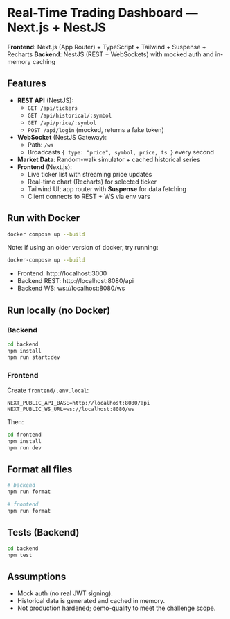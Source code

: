 # Real-Time Trading Dashboard — Next.js + NestJS

**Frontend**: Next.js (App Router) + TypeScript + Tailwind + Suspense + Recharts
**Backend**: NestJS (REST + WebSockets) with mocked auth and in-memory caching

## Features
- **REST API** (NestJS):
  - `GET /api/tickers`
  - `GET /api/historical/:symbol`
  - `GET /api/price/:symbol`
  - `POST /api/login` (mocked, returns a fake token)
- **WebSocket** (NestJS Gateway):
  - Path: `/ws`
  - Broadcasts `{ type: "price", symbol, price, ts }` every second
- **Market Data**: Random-walk simulator + cached historical series
- **Frontend** (Next.js):
  - Live ticker list with streaming price updates
  - Real-time chart (Recharts) for selected ticker
  - Tailwind UI; app router with **Suspense** for data fetching
  - Client connects to REST + WS via env vars

## Run with Docker
```bash
docker compose up --build
```
Note: if using an older version of docker, try running:
```bash
docker-compose up --build
```
- Frontend: http://localhost:3000
- Backend REST: http://localhost:8080/api
- Backend WS: ws://localhost:8080/ws

## Run locally (no Docker)
### Backend
```bash
cd backend
npm install
npm run start:dev
```
### Frontend
Create `frontend/.env.local`:
```
NEXT_PUBLIC_API_BASE=http://localhost:8080/api
NEXT_PUBLIC_WS_URL=ws://localhost:8080/ws
```
Then:
```bash
cd frontend
npm install
npm run dev
```

## Format all files

```bash
# backend
npm run format

# frontend
npm run format
```

## Tests (Backend)
```bash
cd backend
npm test
```

## Assumptions
- Mock auth (no real JWT signing).
- Historical data is generated and cached in memory.
- Not production hardened; demo-quality to meet the challenge scope.
